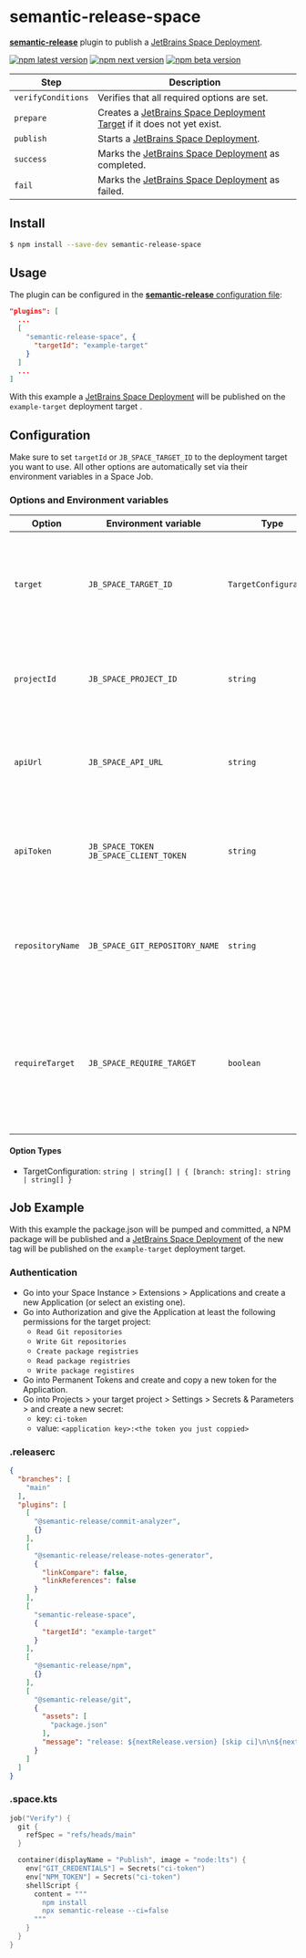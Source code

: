 # semantic-release-space

[**semantic-release**](https://github.com/semantic-release/semantic-release) plugin to publish a
[JetBrains Space Deployment](https://www.jetbrains.com/help/space/deployments.html).

[![npm latest version](https://img.shields.io/npm/v/semantic-release-space/latest.svg)](https://www.npmjs.com/package/semantic-release-space)
[![npm next version](https://img.shields.io/npm/v/semantic-release-space/next.svg)](https://www.npmjs.com/package/semantic-release-space)
[![npm beta version](https://img.shields.io/npm/v/semantic-release-space/beta.svg)](https://www.npmjs.com/package/semantic-release-space)

| Step               | Description                                                                                                                                                  |
|--------------------|--------------------------------------------------------------------------------------------------------------------------------------------------------------|
| `verifyConditions` | Verifies that all required options are set.                                                                                                                  |
| `prepare`          | Creates a [JetBrains Space Deployment Target](https://www.jetbrains.com/help/space/deployments.html#creating-a-deployment-targetl) if it does not yet exist. |
| `publish`          | Starts a [JetBrains Space Deployment](https://www.jetbrains.com/help/space/deployments.html).                                                                |
| `success`          | Marks the [JetBrains Space Deployment](https://www.jetbrains.com/help/space/deployments.html) as completed.                                                  |
| `fail`             | Marks the [JetBrains Space Deployment](https://www.jetbrains.com/help/space/deployments.html) as failed.                                                     |

## Install

```bash
$ npm install --save-dev semantic-release-space
```

## Usage

The plugin can be configured in the [**semantic-release** configuration file](https://github.com/semantic-release/semantic-release/blob/master/docs/usage/configuration.md#configuration):

```json
"plugins": [
  ...
  [
    "semantic-release-space", {
      "targetId": "example-target"
    }
  ]
  ...
]
```

With this example a [JetBrains Space Deployment](https://www.jetbrains.com/help/space/deployments.html) will be published on the `example-target` deployment target .

## Configuration

Make sure to set `targetId` or `JB_SPACE_TARGET_ID` to the deployment target you want to use.
All other options are automatically set via their environment variables in a Space Job.

### Options and Environment variables

| Option           | Environment variable                        | Type                  | Description                                                                                                                    |
|------------------|---------------------------------------------|-----------------------|--------------------------------------------------------------------------------------------------------------------------------|
| `target`         | `JB_SPACE_TARGET_ID`                        | `TargetConfiguration` | **Required**<br/>The Space deployment target(s)<br>Set to an key value object to specify target(s) per branch.                 |
| `projectId`      | `JB_SPACE_PROJECT_ID`                       | `string`              | **Required** *Automatically set in JetBrains Space Jobs*<br/>The Space project id                                              |
| `apiUrl`         | `JB_SPACE_API_URL`                          | `string`              | **Required** *Automatically set in JetBrains Space Jobs*<br/>The Space API url                                                 |
| `apiToken`       | `JB_SPACE_TOKEN`<br>`JB_SPACE_CLIENT_TOKEN` | `string`              | **Required** *Automatically set in JetBrains Space Jobs*<br/>The Space API auth token                                          |
| `repositoryName` | `JB_SPACE_GIT_REPOSITORY_NAME`              | `string`              | **Required** *Automatically set in JetBrains Space Jobs*<br/>The repositories name                                             |
| `requireTarget`  | `JB_SPACE_REQUIRE_TARGET`                   | `boolean`             | *Defaults to true*<br/>If set to false an invalid or missing target configuration will be ignored instead of throwing an error |

#### Option Types
- TargetConfiguration: `string | string[] | { [branch: string]: string | string[] }` 

## Job Example

With this example the package.json will be pumped and committed, a NPM package will be published and a [JetBrains Space Deployment](https://www.jetbrains.com/help/space/deployments.html)
of the new tag will be published on the `example-target` deployment target.

### Authentication

- Go into your Space Instance > Extensions > Applications and create a new Application (or select an existing one).
- Go into Authorization and give the Application at least the following permissions for the target project:
  - `Read Git repositories`
  - `Write Git repositories`
  - `Create package registries`
  - `Read package registries`
  - `Write package registires`
- Go into Permanent Tokens and create and copy a new token for the Application.
- Go into Projects > your target project > Settings > Secrets & Parameters > and create a new secret:
  - key: `ci-token`
  - value: `<application key>:<the token you just coppied>`

### .releaserc
```json
{
  "branches": [
    "main"
  ],
  "plugins": [
    [
      "@semantic-release/commit-analyzer",
      {}
    ],
    [
      "@semantic-release/release-notes-generator",
      {
        "linkCompare": false,
        "linkReferences": false
      }
    ],
    [
      "semantic-release-space",
      {
        "targetId": "example-target"
      }
    ],
    [
      "@semantic-release/npm",
      {}
    ],
    [
      "@semantic-release/git",
      {
        "assets": [
          "package.json"
        ],
        "message": "release: ${nextRelease.version} [skip ci]\n\n${nextRelease.notes}"
      }
    ]
  ]
}
```

### .space.kts
```kotlin
job("Verify") {
  git {
    refSpec = "refs/heads/main"
  }

  container(displayName = "Publish", image = "node:lts") {
    env["GIT_CREDENTIALS"] = Secrets("ci-token")
    env["NPM_TOKEN"] = Secrets("ci-token")
    shellScript {
      content = """
        npm install
        npx semantic-release --ci=false
      """
    }
  }
}
```
